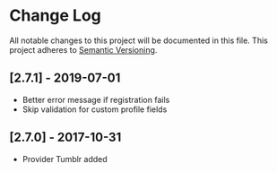 # Change Log

All notable changes to this project will be documented in this file. This project adheres to [Semantic Versioning](http://semver.org/).

## [2.7.1] - 2019-07-01
- Better error message if registration fails
- Skip validation for custom profile fields

## [2.7.0] - 2017-10-31
- Provider Tumblr added